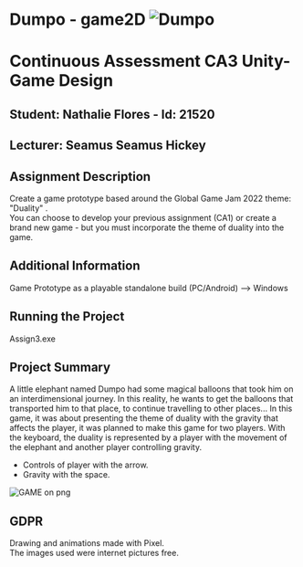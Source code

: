 # Dumpo - game2D ![Dumpo](https://user-images.githubusercontent.com/65398774/165162841-87d6719a-4d8d-4dbc-9bba-f812fb97944a.png)
# Continuous Assessment CA3 Unity- Game Design
## Student: Nathalie Flores - Id: 21520
## Lecturer: Seamus Seamus Hickey

## Assignment Description  
Create a game prototype based around the Global Game Jam 2022 theme: "Duality" . <br>
You can choose to develop your previous assignment (CA1) or create a brand new game - but you must incorporate the theme of duality into the game.<br>

## Additional Information   
Game Prototype as a playable standalone build (PC/Android) --> Windows

## Running the Project
Assign3.exe

## Project Summary
A little elephant named Dumpo had some magical balloons that took him on an interdimensional journey. In this reality, he wants to get the balloons that transported him to that place, to continue travelling to other places... In this game, it was about presenting the theme of duality with the gravity that affects the player, it was planned to make this game for two players. With the keyboard, the duality is represented by a player with the movement of the elephant and another player controlling gravity.

* Controls of player with the arrow.
* Gravity with the space.

![GAME on  png](https://user-images.githubusercontent.com/65398774/165504746-d77c0d25-71e3-4344-9230-07a6e10f0b84.png)

## GDPR
Drawing and animations made with Pixel.<br>
The images used were internet pictures free.<br>

